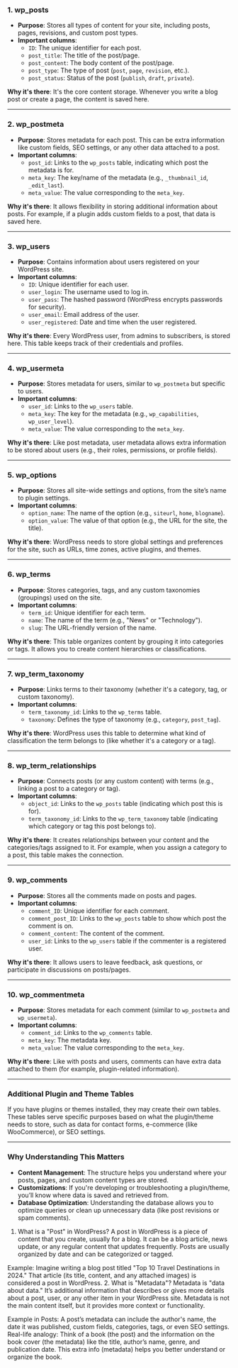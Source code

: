 ### 1. **wp_posts**

- **Purpose**: Stores all types of content for your site, including posts, pages, revisions, and custom post types.
- **Important columns**:
    - `ID`: The unique identifier for each post.
    - `post_title`: The title of the post/page.
    - `post_content`: The body content of the post/page.
    - `post_type`: The type of post (`post`, `page`, `revision`, etc.).
    - `post_status`: Status of the post (`publish`, `draft`, `private`).

**Why it's there**: It's the core content storage. Whenever you write a blog post or create a page, the content is saved here.

---

### 2. **wp_postmeta**

- **Purpose**: Stores metadata for each post. This can be extra information like custom fields, SEO settings, or any other data attached to a post.
- **Important columns**:
    - `post_id`: Links to the `wp_posts` table, indicating which post the metadata is for.
    - `meta_key`: The key/name of the metadata (e.g., `_thumbnail_id`, `_edit_last`).
    - `meta_value`: The value corresponding to the `meta_key`.

**Why it's there**: It allows flexibility in storing additional information about posts. For example, if a plugin adds custom fields to a post, that data is saved here.

---

### 3. **wp_users**

- **Purpose**: Contains information about users registered on your WordPress site.
- **Important columns**:
    - `ID`: Unique identifier for each user.
    - `user_login`: The username used to log in.
    - `user_pass`: The hashed password (WordPress encrypts passwords for security).
    - `user_email`: Email address of the user.
    - `user_registered`: Date and time when the user registered.

**Why it's there**: Every WordPress user, from admins to subscribers, is stored here. This table keeps track of their credentials and profiles.

---

### 4. **wp_usermeta**

- **Purpose**: Stores metadata for users, similar to `wp_postmeta` but specific to users.
- **Important columns**:
    - `user_id`: Links to the `wp_users` table.
    - `meta_key`: The key for the metadata (e.g., `wp_capabilities`, `wp_user_level`).
    - `meta_value`: The value corresponding to the `meta_key`.

**Why it's there**: Like post metadata, user metadata allows extra information to be stored about users (e.g., their roles, permissions, or profile fields).

---

### 5. **wp_options**

- **Purpose**: Stores all site-wide settings and options, from the site’s name to plugin settings.
- **Important columns**:
    - `option_name`: The name of the option (e.g., `siteurl`, `home`, `blogname`).
    - `option_value`: The value of that option (e.g., the URL for the site, the title).

**Why it's there**: WordPress needs to store global settings and preferences for the site, such as URLs, time zones, active plugins, and themes.

---

### 6. **wp_terms**

- **Purpose**: Stores categories, tags, and any custom taxonomies (groupings) used on the site.
- **Important columns**:
    - `term_id`: Unique identifier for each term.
    - `name`: The name of the term (e.g., "News" or "Technology").
    - `slug`: The URL-friendly version of the name.

**Why it's there**: This table organizes content by grouping it into categories or tags. It allows you to create content hierarchies or classifications.

---

### 7. **wp_term_taxonomy**

- **Purpose**: Links terms to their taxonomy (whether it's a category, tag, or custom taxonomy).
- **Important columns**:
    - `term_taxonomy_id`: Links to the `wp_terms` table.
    - `taxonomy`: Defines the type of taxonomy (e.g., `category`, `post_tag`).

**Why it's there**: WordPress uses this table to determine what kind of classification the term belongs to (like whether it's a category or a tag).

---

### 8. **wp_term_relationships**

- **Purpose**: Connects posts (or any custom content) with terms (e.g., linking a post to a category or tag).
- **Important columns**:
    - `object_id`: Links to the `wp_posts` table (indicating which post this is for).
    - `term_taxonomy_id`: Links to the `wp_term_taxonomy` table (indicating which category or tag this post belongs to).

**Why it's there**: It creates relationships between your content and the categories/tags assigned to it. For example, when you assign a category to a post, this table makes the connection.

---

### 9. **wp_comments**

- **Purpose**: Stores all the comments made on posts and pages.
- **Important columns**:
    - `comment_ID`: Unique identifier for each comment.
    - `comment_post_ID`: Links to the `wp_posts` table to show which post the comment is on.
    - `comment_content`: The content of the comment.
    - `user_id`: Links to the `wp_users` table if the commenter is a registered user.

**Why it's there**: It allows users to leave feedback, ask questions, or participate in discussions on posts/pages.

---

### 10. **wp_commentmeta**

- **Purpose**: Stores metadata for each comment (similar to `wp_postmeta` and `wp_usermeta`).
- **Important columns**:
    - `comment_id`: Links to the `wp_comments` table.
    - `meta_key`: The metadata key.
    - `meta_value`: The value corresponding to the `meta_key`.

**Why it's there**: Like with posts and users, comments can have extra data attached to them (for example, plugin-related information).

---

### Additional Plugin and Theme Tables

If you have plugins or themes installed, they may create their own tables. These tables serve specific purposes based on what the plugin/theme needs to store, such as data for contact forms, e-commerce (like WooCommerce), or SEO settings.

---

### Why Understanding This Matters

- **Content Management**: The structure helps you understand where your posts, pages, and custom content types are stored.
- **Customizations**: If you're developing or troubleshooting a plugin/theme, you’ll know where data is saved and retrieved from.
- **Database Optimization**: Understanding the database allows you to optimize queries or clean up unnecessary data (like post revisions or spam comments).






1. What is a "Post" in WordPress?
A post in WordPress is a piece of content that you create, usually for a blog. It can be a blog article, news update, or any regular content that updates frequently. Posts are usually organized by date and can be categorized or tagged.

Example: Imagine writing a blog post titled "Top 10 Travel Destinations in 2024." That article (its title, content, and any attached images) is considered a post in WordPress.
2. What is "Metadata"?
Metadata is "data about data." It’s additional information that describes or gives more details about a post, user, or any other item in your WordPress site. Metadata is not the main content itself, but it provides more context or functionality.

Example in Posts:
A post’s metadata can include the author's name, the date it was published, custom fields, categories, tags, or even SEO settings.
Real-life analogy: Think of a book (the post) and the information on the book cover (the metadata) like the title, author’s name, genre, and publication date. This extra info (metadata) helps you better understand or organize the book.

